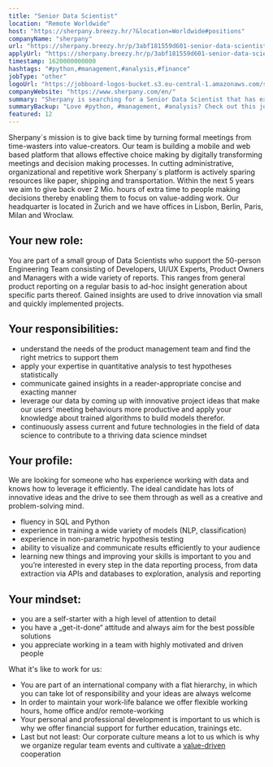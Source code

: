 ```yaml
---
title: "Senior Data Scientist"
location: "Remote Worldwide"
host: "https://sherpany.breezy.hr/?&location=Worldwide#positions"
companyName: "sherpany"
url: "https://sherpany.breezy.hr/p/3abf181559d601-senior-data-scientist"
applyUrl: "https://sherpany.breezy.hr/p/3abf181559d601-senior-data-scientist/apply"
timestamp: 1620000000000
hashtags: "#python,#management,#analysis,#finance"
jobType: "other"
logoUrl: "https://jobboard-logos-bucket.s3.eu-central-1.amazonaws.com/sherpany"
companyWebsite: "https://www.sherpany.com/en/"
summary: "Sherpany is searching for a Senior Data Scientist that has experience working with data and knows how to leverage it efficiently."
summaryBackup: "Love #python, #management, #analysis? Check out this job post!"
featured: 12
---
```



Sherpany\`s mission is to give back time by turning formal meetings from time-wasters into value-creators. Our team is building a mobile and web based platform that allows effective choice making by digitally transforming meetings and decision making processes. In cutting administrative, organizational and repetitive work Sherpany\`s platform is actively sparing resources like paper, shipping and transportation. Within the next 5 years we aim to give back over 2 Mio. hours of extra time to people making decisions thereby enabling them to focus on value-adding work. Our headquarter is located in Zurich and we have offices in Lisbon, Berlin, Paris, Milan and Wroclaw.

## Your new role:

You are part of a small group of Data Scientists who support the 50-person Engineering Team consisting of Developers, UI/UX Experts, Product Owners and Managers with a wide variety of reports. This ranges from general product reporting on a regular basis to ad-hoc insight generation about specific parts thereof. Gained insights are used to drive innovation via small and quickly implemented projects.

## Your responsibilities:

*   understand the needs of the product management team and find the right metrics to support them
*   apply your expertise in quantitative analysis to test hypotheses statistically
*   communicate gained insights in a reader-appropriate concise and exacting manner
*   leverage our data by coming up with innovative project ideas that make our users’ meeting behaviours more productive and apply your knowledge about trained algorithms to build models therefor.
*   continuously assess current and future technologies in the field of data science to contribute to a thriving data science mindset

## Your profile:

We are looking for someone who has experience working with data and knows how to leverage it efficiently. The ideal candidate has lots of innovative ideas and the drive to see them through as well as a creative and problem-solving mind.

*   fluency in SQL and Python
*   experience in training a wide variety of models (NLP, classification)
*   experience in non-parametric hypothesis testing
*   ability to visualize and communicate results efficiently to your audience
*   learning new things and improving your skills is important to you and you’re interested in every step in the data reporting process, from data extraction via APIs and databases to exploration, analysis and reporting

## Your mindset:

*   you are a self-starter with a high level of attention to detail
*   you have a „get-it-done“ attitude and always aim for the best possible solutions
*   you appreciate working in a team with highly motivated and driven people

What it's like to work for us:

*   You are part of an international company with a flat hierarchy, in which you can take lot of responsibility and your ideas are always welcome
*   In order to maintain your work-life balance we offer flexible working hours, home office and/or remote-working
*   Your personal and professional development is important to us which is why we offer financial support for further education, trainings etc.
*   Last but not least: Our corporate culture means a lot to us which is why we organize regular team events and cultivate a [value-driven](https://www.sherpany.com/en/careers/#ourValues) cooperation
